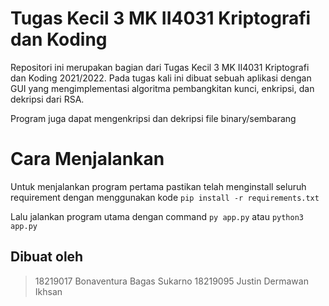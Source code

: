 # Tugas Kecil 3 MK II4031 Kriptografi dan Koding 

Repositori ini merupakan bagian dari Tugas Kecil 3 MK II4031 Kriptografi dan Koding 2021/2022. Pada tugas kali ini dibuat sebuah aplikasi dengan GUI yang mengimplementasi algoritma pembangkitan kunci, enkripsi, dan dekripsi dari RSA.

Program juga dapat mengenkripsi dan dekripsi file binary/sembarang

# Cara Menjalankan

Untuk menjalankan program pertama pastikan telah menginstall seluruh requirement dengan menggunakan kode
`pip install -r requirements.txt`

Lalu jalankan program utama dengan command
`py app.py`
atau
`python3 app.py`

## Dibuat oleh

> 18219017 Bonaventura Bagas Sukarno
> 18219095 Justin Dermawan Ikhsan
